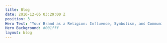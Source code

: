```yaml
---
title: Blog
date: 2016-12-05 03:29:00 Z
position: 3
Hero Text: "Your Brand as a Religion: Influence, Symbolism, and Community"
Hero Background: #001fff
layout: blog
---
```


